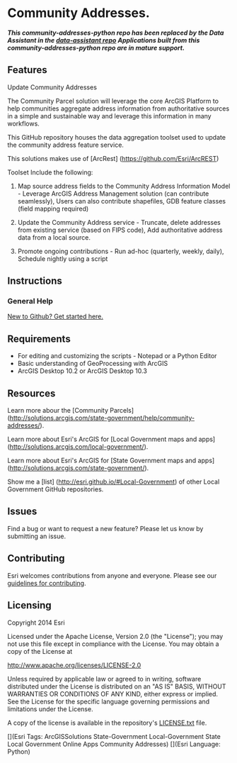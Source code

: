 # Community Addresses.

***This community-addresses-python repo has been replaced by the Data Assistant in the [data-assistant repo](https://github.com/Esri/data-assistant) Applications built from this community-addresses-python repo are in mature support.***

## Features

Update Community Addresses

The Community Parcel solution will leverage the core ArcGIS Platform to help communities aggregate address information from authoritative sources in a simple and sustainable way and leverage this information in many workflows.

This GitHub repository houses the data aggregation toolset used to update the community address feature service.

This solutions makes use of [ArcRest] (https://github.com/Esri/ArcREST)

Toolset Include the following:

1. Map source address fields to the Community Address Information Model - Leverage ArcGIS Address Management solution (can contribute seamlessly), Users can also contribute shapefiles, GDB feature classes (field mapping required)

2. Update the Community Address service - Truncate, delete addresses from existing service (based on FIPS code), Add authoritative address data from a local source.

3. Promote ongoing contributions - Run ad-hoc (quarterly, weekly, daily), Schedule nightly using a script




## Instructions

### General Help
[New to Github? Get started here.](http://htmlpreview.github.com/?https://github.com/Esri/esri.github.com/blob/master/help/esri-getting-to-know-github.html)

## Requirements

* For editing and customizing the scripts - Notepad or a Python Editor
* Basic understanding of GeoProcessing with ArcGIS
* ArcGIS Desktop 10.2 or ArcGIS Desktop 10.3

## Resources

Learn more abour the [Community Parcels] (http://solutions.arcgis.com/state-government/help/community-addresses/).

Learn more about Esri's ArcGIS for [Local Government maps and apps] (http://solutions.arcgis.com/local-government/).

Learn more about Esri's ArcGIS for [State Government maps and apps] (http://solutions.arcgis.com/state-government/).

Show me a [list] (http://esri.github.io/#Local-Government) of other Local Government GitHub repositories.



## Issues

Find a bug or want to request a new feature?  Please let us know by submitting an issue.


## Contributing

Esri welcomes contributions from anyone and everyone.
Please see our [guidelines for contributing](https://github.com/esri/contributing).

## Licensing

Copyright 2014 Esri

Licensed under the Apache License, Version 2.0 (the "License");
you may not use this file except in compliance with the License.
You may obtain a copy of the License at

   http://www.apache.org/licenses/LICENSE-2.0

Unless required by applicable law or agreed to in writing, software
distributed under the License is distributed on an "AS IS" BASIS,
WITHOUT WARRANTIES OR CONDITIONS OF ANY KIND, either express or implied.
See the License for the specific language governing permissions and
limitations under the License.

A copy of the license is available in the repository's
[LICENSE.txt](https://github.com/Esri/community-addresses-python/blob/master/License.txt) file.

[](Esri Tags: ArcGISSolutions State-Government Local-Government State Local Government Online Apps Community Addresses)
[](Esri Language: Python)
